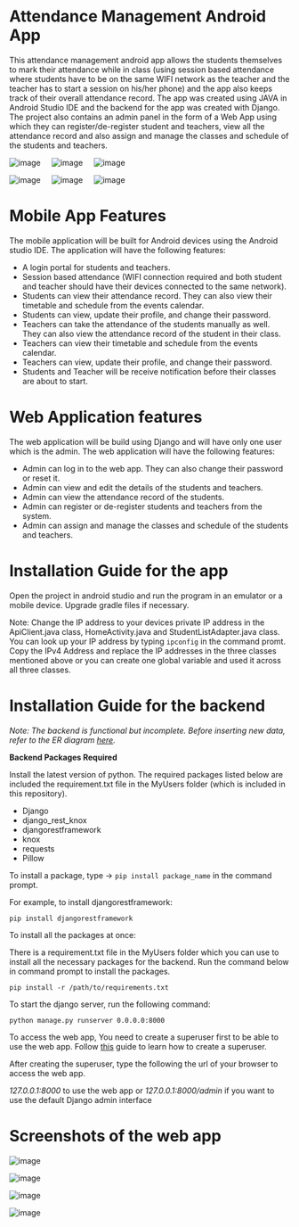 # Attendance Management Android App

This attendance management android app allows the students themselves to mark their attendance while in class (using session based attendance where students have to be on the same WIFI network as the teacher 
and the teacher has to start a session on his/her phone) and the app also keeps track of their overall attendance record. The app was created using JAVA in Android Studio IDE and the backend for the app was created with Django. 
The project also contains an admin panel in the form of a Web App using which they can register/de-register student and teachers, view all the attendance record and also assign and manage the classes and schedule of the students and teachers.

![image](https://github.com/Azan9/Attendance-Management-Android-App/assets/43653409/36934ff8-4875-4442-aa65-7128d1ca716b) &nbsp; &nbsp; ![image](https://github.com/Azan9/Attendance-Management-Android-App/assets/43653409/af02134b-7dc9-4adb-962f-e7e17d3c54a7) &nbsp; &nbsp; ![image](https://github.com/Azan9/Attendance-Management-Android-App/assets/43653409/1fc91df4-2b04-4bc4-bc09-3c698d11a5a4) 

![image](https://github.com/Azan9/Attendance-Management-Android-App/assets/43653409/6db11af9-1432-48da-9d3b-c2957ca287d9) &nbsp; &nbsp; ![image](https://github.com/Azan9/Attendance-Management-Android-App/assets/43653409/17c61cb0-b0bc-4f7d-8ed9-4ed58ae33c70) &nbsp; &nbsp; ![image](https://github.com/Azan9/Attendance-Management-Android-App/assets/43653409/cf6626d0-7a62-44c5-b085-e82736029887)


# Mobile App Features

The mobile application will be built for Android devices using the Android studio IDE. The 
application will have the following features:

* A login portal for students and teachers.
* Session based attendance (WIFI connection required and both student and teacher should have their devices connected to the same network).
* Students can view their attendance record. They can also view their timetable and 
schedule from the events calendar. 
* Students can view, update their profile, and change their password.
* Teachers can take the attendance of the students manually as well. They can 
also view the attendance record of the student in their class.
* Teachers can view their timetable and schedule from the events calendar. 
* Teachers can view, update their profile, and change their password.
* Students and Teacher will be receive notification before their classes are about 
  to start.


# Web Application features

The web application will be build using Django and will have only one user which is the 
admin. The web application will have the following features:

* Admin can log in to the web app. They can also change their password or reset it.
* Admin can view and edit the details of the students and teachers.
* Admin can view the attendance record of the students.
* Admin can register or de-register students and teachers from the system.
* Admin can assign and manage the classes and schedule of the students and 
  teachers.


# Installation Guide for the app

Open the project in android studio and run the program in an emulator or a mobile device. Upgrade gradle files if necessary.

Note: Change the IP address to your devices private IP address in the ApiClient.java class, HomeActivity.java and StudentListAdapter.java class. 
      You can look up your IP address by typing ```ipconfig``` in the command promt. Copy the IPv4 Address and replace the IP addresses in the three classes mentioned above or you can create one global variable and used it across all three classes.

# Installation Guide for the backend

_Note: The backend is functional but incomplete. Before inserting new data, refer to the ER diagram [here](https://github.com/Azan9/Attendance-Management-Android-App/blob/main/ER%20Diagram/ERD.png)._


**Backend Packages Required**

Install the latest version of python. The required packages listed below are included the requirement.txt file in the MyUsers folder (which is included in this repository). 

* Django
* django_rest_knox
* djangorestframework
* knox
* requests
* Pillow

To install a package, type -> ```pip install package_name``` in the command prompt.

For example, to install djangorestframework:
  
  ```pip install djangorestframework```

To install all the packages at once:

There is a requirement.txt file in the MyUsers folder which you can use to install all the necessary packages for the backend. Run the command below in command prompt to install the packages.

```pip install -r /path/to/requirements.txt```

To start the django server, run the following command:

```python manage.py runserver 0.0.0.0:8000```

To access the web app, You need to create a superuser first to be able to use the web app. Follow [this](https://docs.djangoproject.com/en/1.8/intro/tutorial02/) guide to learn how to create a superuser.

After creating the superuser, type the following the url of your browser to access the web app.

_127.0.0.1:8000_ to use the web app or _127.0.0.1:8000/admin_ if you want to use the default Django admin interface

# Screenshots of the web app

![image](https://github.com/Azan9/Attendance-Management-Android-App/assets/43653409/1204af0c-8668-46aa-b887-f5cea71ddd24)

![image](https://github.com/Azan9/Attendance-Management-Android-App/assets/43653409/f8f3ee2b-b97e-43cd-bbec-c61bf754e6c9) 

![image](https://github.com/Azan9/Attendance-Management-Android-App/assets/43653409/1818491e-dfe6-431c-b544-3ba7fcbfaf42) 

![image](https://github.com/Azan9/Attendance-Management-Android-App/assets/43653409/ff9acc73-9368-4a95-91ff-9eea16a422fb)






